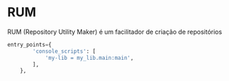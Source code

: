 # RUM
RUM (Repository Utility Maker) é um facilitador de criação de repositórios

```python
entry_points={
        'console_scripts': [
            'my-lib = my_lib.main:main',
        ],
    },
```